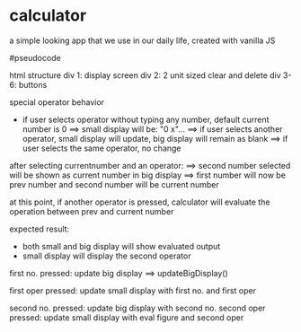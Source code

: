 # calculator
a simple looking app that we use in our daily life, created with vanilla JS

#pseudocode

html structure
div 1: display screen
div 2: 2 unit sized clear and delete
div 3-6: buttons

special operator behavior
- if user selects operator without typing any number, default current number is 0
==> small display will be: "0 x"...
==> if user selects another operator, small display will update, big display will remain as blank
==> if user selects the same operator, no change


after selecting currentnumber and an operator: 
==> second number selected will be shown as current number in big display
==> first number will now be prev number and second number will be current number

at this point, if another operator is pressed, calculator will evaluate the operation between prev and current number

expected result: 
- both small and big display will show evaluated output
- small display will display the second operator

first no. pressed: update big display
==> updateBigDisplay()

first oper pressed: update small display with first no. and first oper

second no. pressed: update big display with second no.
second oper pressed: update small display with eval figure and second oper






